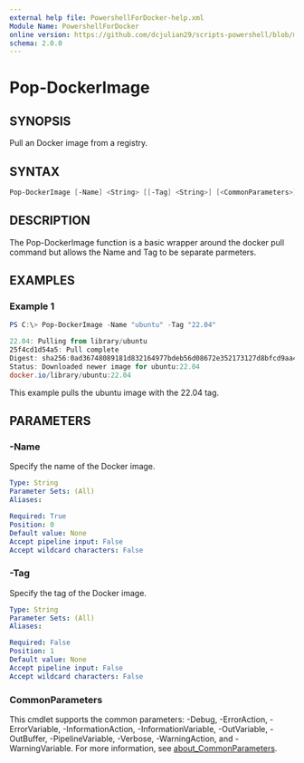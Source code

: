```yaml
---
external help file: PowershellForDocker-help.xml
Module Name: PowershellForDocker
online version: https://github.com/dcjulian29/scripts-powershell/blob/main/Modules/PowershellForDocker/docs/Pop-DockerImage.md
schema: 2.0.0
---
```


# Pop-DockerImage

## SYNOPSIS

Pull an Docker image from a registry.

## SYNTAX

```powershell
Pop-DockerImage [-Name] <String> [[-Tag] <String>] [<CommonParameters>]
```

## DESCRIPTION

The Pop-DockerImage function is a basic wrapper around the docker pull command but allows the Name and Tag to be separate parmeters.

## EXAMPLES

### Example 1

```powershell
PS C:\> Pop-DockerImage -Name "ubuntu" -Tag "22.04"

22.04: Pulling from library/ubuntu
25f4cd1d54a5: Pull complete
Digest: sha256:0ad36748089181d832164977bdeb56d08672e352173127d8bfcd9aa4f7b3bd41
Status: Downloaded newer image for ubuntu:22.04
docker.io/library/ubuntu:22.04
```

This example pulls the ubuntu image with the 22.04 tag.

## PARAMETERS

### -Name

Specify the name of the Docker image.

```yaml
Type: String
Parameter Sets: (All)
Aliases:

Required: True
Position: 0
Default value: None
Accept pipeline input: False
Accept wildcard characters: False
```

### -Tag

Specify the tag of the Docker image.

```yaml
Type: String
Parameter Sets: (All)
Aliases:

Required: False
Position: 1
Default value: None
Accept pipeline input: False
Accept wildcard characters: False
```

### CommonParameters

This cmdlet supports the common parameters: -Debug, -ErrorAction, -ErrorVariable, -InformationAction, -InformationVariable, -OutVariable, -OutBuffer, -PipelineVariable, -Verbose, -WarningAction, and -WarningVariable. For more information, see [about_CommonParameters](http://go.microsoft.com/fwlink/?LinkID=113216).
